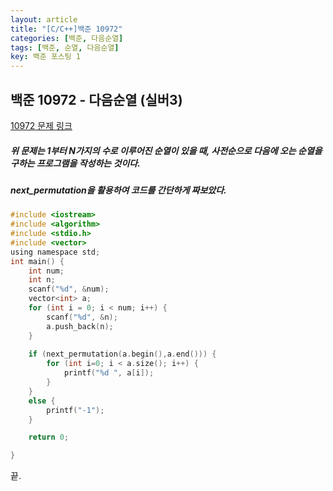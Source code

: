 ```yaml
---
layout: article
title: "[C/C++]백준 10972"
categories: [백준, 다음순열]
tags: [백준, 순열, 다음순열]
key: 백준 포스팅 1
---
```

## 백준 10972 - 다음순열 (실버3)

[10972 문제 링크](https://www.acmicpc.net/problem/10972)

#####  위 문제는 1부터 N가지의 수로 이루어진 순열이 있을 때, 사전순으로 다음에 오는 순열을 구하는 프로그램을 작성하는 것이다.

#####  next_permutation을 활용하여 코드를 간단하게 짜보았다.

```C
#include <iostream>
#include <algorithm>
#include <stdio.h>
#include <vector>
using namespace std;
int main() {
	int num;
	int n;
	scanf("%d", &num);
	vector<int> a;
	for (int i = 0; i < num; i++) {
		scanf("%d", &n);
		a.push_back(n);
	}
	
	if (next_permutation(a.begin(),a.end())) {
		for (int i=0; i < a.size(); i++) {
			printf("%d ", a[i]);
		}
	}
	else {
		printf("-1");
	}

	return 0;

}
```
끝.